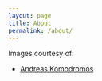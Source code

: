 ```yaml
---
layout: page
title: About
permalink: /about/
---
```


Images courtesy of:

* [Andreas Komodromos](https://www.flickr.com/photos/andreas_komodromos/)
